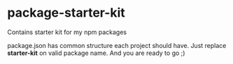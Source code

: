 # package-starter-kit

Contains starter kit for my npm packages

package.json has common structure each project should have. Just replace **starter-kit** on valid package name. And you are ready to go ;)
